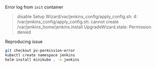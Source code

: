 Error log from `init` container
>disable Setup Wizard/var/jenkins_config/apply_config.sh: 4: /var/jenkins_config/apply_config.sh: cannot create /var/jenkins_home/jenkins.install.UpgradeWizard.state: Permission denied

Reproducing issue
```bash
git checkout pv-permission-error
kubectl create namespace jenkins
helm install minikube . -n jenkins
```
